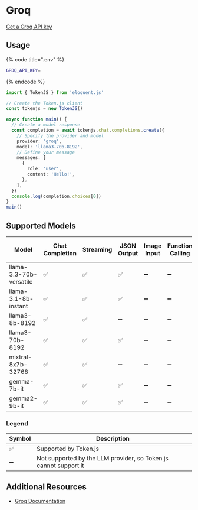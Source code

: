 # Groq

[Get a Groq API key](https://console.groq.com/keys)

## Usage

{% code title=".env" %}
```bash
GROQ_API_KEY=
```
{% endcode %}

```typescript
import { TokenJS } from 'eloquent.js'

// Create the Token.js client
const tokenjs = new TokenJS()

async function main() {
  // Create a model response
  const completion = await tokenjs.chat.completions.create({
    // Specify the provider and model
    provider: 'groq',
    model: 'llama3-70b-8192',
    // Define your message
    messages: [
      {
        role: 'user',
        content: 'Hello!',
      },
    ],
  })
  console.log(completion.choices[0])
}
main()
```

<!-- compatibility -->
## Supported Models

| Model                   | Chat Completion | Streaming | JSON Output | Image Input | Function Calling | N > 1 |
| ----------------------- | --------------- | --------- | ----------- | ----------- | ---------------- | ----- |
| llama-3.3-70b-versatile | ✅               | ✅         | ✅           | ➖           | ➖                | ➖     |
| llama-3.1-8b-instant    | ✅               | ✅         | ✅           | ➖           | ➖                | ➖     |
| llama3-8b-8192          | ✅               | ✅         | ➖           | ➖           | ➖                | ➖     |
| llama3-70b-8192         | ✅               | ✅         | ✅           | ➖           | ➖                | ➖     |
| mixtral-8x7b-32768      | ✅               | ✅         | ➖           | ➖           | ➖                | ➖     |
| gemma-7b-it             | ✅               | ✅         | ✅           | ➖           | ➖                | ➖     |
| gemma2-9b-it            | ✅               | ✅         | ✅           | ➖           | ➖                | ➖     |

### Legend
| Symbol             | Description                           |
|--------------------|---------------------------------------|
| :white_check_mark: | Supported by Token.js                 |
| :heavy_minus_sign: | Not supported by the LLM provider, so Token.js cannot support it     |
<!-- end compatibility -->

## Additional Resources

* [Groq Documentation](https://console.groq.com/docs/quickstart)
